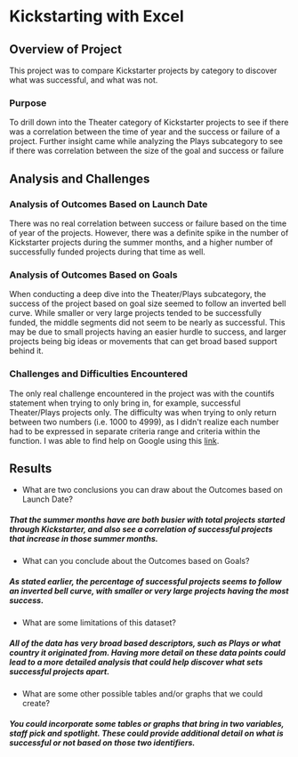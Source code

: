 # Kickstarting with Excel

## Overview of Project
This project was to compare Kickstarter projects by category to discover what was successful, and what was not.

### Purpose
To drill down into the Theater category of Kickstarter projects to see if there was a correlation between the time of year and the success or failure of a project.  Further insight came while analyzing the Plays subcategory to see if there was correlation between the size of the goal and success or failure
## Analysis and Challenges
 
### Analysis of Outcomes Based on Launch Date
There was no real correlation between success or failure based on the time of year of the projects.  However, there was a definite spike in the number of Kickstarter projects during the summer months, and a higher number of successfully funded projects during that time as well.

### Analysis of Outcomes Based on Goals
When conducting a deep dive into the Theater/Plays subcategory, the success of the project based on goal size seemed to follow an inverted bell curve.  While smaller or very large projects tended to be successfully funded, the middle segments did not seem to be nearly as successful.  This may be due to small projects having an easier hurdle to success, and larger projects being big ideas or movements that can get broad based support behind it.

### Challenges and Difficulties Encountered
The only real challenge encountered in the project was with the countifs statement when trying to only bring in, for example, successful Theater/Plays projects only.  The difficulty was when trying to only return between two numbers (i.e. 1000 to 4999), as I didn't realize each number had to be expressed in separate criteria range and criteria within the function.  I was able to find help on Google using this [link](https://www.extendoffice.com/documents/excel/2412-excel-count-cells-between-two-values.html).	

## Results

- What are two conclusions you can draw about the Outcomes based on Launch Date?

##### That the summer months have are both busier with total projects started through Kickstarter, and also see a correlation of successful projects that increase in those summer months.

- What can you conclude about the Outcomes based on Goals?

#####	As stated earlier, the percentage of successful projects seems to follow an inverted bell curve, with smaller or very large projects having the most success.

- What are some limitations of this dataset?

#####	All of the data has very broad based descriptors, such as Plays or what country it originated from.  Having more detail on these data points could lead to a more detailed analysis that could help discover what sets successful projects apart.

- What are some other possible tables and/or graphs that we could create?

#####	You could incorporate some tables or graphs that bring in two variables, staff pick and spotlight.  These could provide additional detail on what is successful or not based on those two identifiers.
